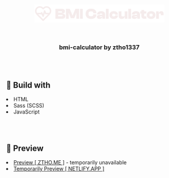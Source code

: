 <p align="center"><img src="./assets/logo.svg"></p>

<br />
<h3 align="center">bmi-calculator by ztho1337</h3>
<br><br>
<h2>📒 Build with</h2>
<li>HTML</li>
<li>Sass (SCSS)</li>
<li>JavaScript</li>

<br><br>

<h2>🎈 Preview</h2>
<li><a href="https://bmi.ztho.me/">Preview [ ZTHO.ME ]</a> - temporarily unavailable</li>

<li><a href="https://bmi.ztho.me/">Temporarily Preview [ NETLIFY.APP ]</a></li>
